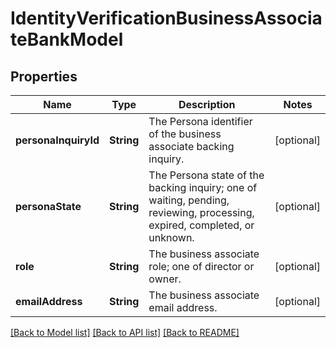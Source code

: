 # IdentityVerificationBusinessAssociateBankModel

## Properties
Name | Type | Description | Notes
------------ | ------------- | ------------- | -------------
**personaInquiryId** | **String** | The Persona identifier of the business associate backing inquiry. | [optional] 
**personaState** | **String** | The Persona state of the backing inquiry; one of waiting, pending, reviewing, processing, expired, completed, or unknown. | [optional] 
**role** | **String** | The business associate role; one of director or owner. | [optional] 
**emailAddress** | **String** | The business associate email address. | [optional] 

[[Back to Model list]](../README.md#documentation-for-models) [[Back to API list]](../README.md#documentation-for-api-endpoints) [[Back to README]](../README.md)


